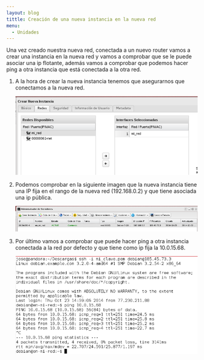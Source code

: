 ```yaml
---
layout: blog
tittle: Creación de una nueva instancia en la nueva red
menu:
  - Unidades
---
```


Una vez creado nuestra nueva red, conectada a un nuevo router vamos a crear una instancia en la nueva red y vamos a comprobar que se le puede asociar una ip flotante, además vamos a comprobar que podemos hacer ping a otra instancia que está conectada a la otra red.

1. A la hora de crear la nueva instancia tenemos que asegurarnos que conectamos a la nueva red.

	![red](img/net5.png)

2. Podemos comprobar en la siguiente imagen que la nueva instancia tiene una IP fija en el rango de la nueva red (192.168.0.2) y que tiene asociada una ip pública.

	![red](img/net6.png)

3. Por último vamos a comprobar que puede hacer ping a otra instancia conectada a la red por defecto y que tiene como ip fija la 10.0.15.68.

	![red](img/net8.png)